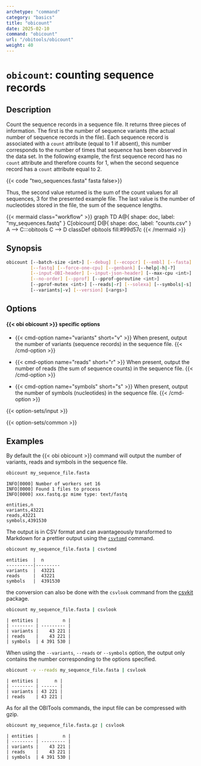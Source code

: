 ```yaml
---
archetype: "command"
category: "basics"
title: "obicount"
date: 2025-02-10
command: "obicount"
url: "/obitools/obicount"
weight: 40
---
```



# `obicount`: counting sequence records

## Description

Count the sequence records in a sequence file. It returns three pieces of information. The first is the number of sequence variants (the actual number of sequence records in the file). Each sequence record is associated with a `count` attribute (equal to 1 if absent), this number corresponds to the number of times that sequence has been observed in the data set. In the following example, the first sequence record has no `count` attribute and therefore counts for 1, when the second sequence record has a `count` attribute equal to 2.

{{< code "two_sequences.fasta" fasta false>}}

Thus, the second value returned is the sum of the count values for all sequences, 3 for the presented example file. The last value is the number of nucleotides stored in the file, the sum of the sequence lengths.


{{< mermaid class="workflow" >}}
graph TD
  A@{ shape: doc, label: "my_sequences.fastq" }
  C[obicount]
  D@{ shape: doc, label: "counts.csv" }
  A --> C:::obitools
  C --> D
  classDef obitools fill:#99d57c
{{< /mermaid >}}



## Synopsis

```bash
obicount [--batch-size <int>] [--debug] [--ecopcr] [--embl] [--fasta]
         [--fastq] [--force-one-cpu] [--genbank] [--help|-h|-?]
         [--input-OBI-header] [--input-json-header] [--max-cpu <int>]
         [--no-order] [--pprof] [--pprof-goroutine <int>]
         [--pprof-mutex <int>] [--reads|-r] [--solexa] [--symbols|-s]
         [--variants|-v] [--version] [<args>]
```



## Options

#### {{< obi obicount >}} specific options

- {{< cmd-option name="variants" short="v" >}}
  When present, output the number of variants (sequence records) in the sequence file.
  {{< /cmd-option >}}

- {{< cmd-option name="reads" short="r" >}}
  When present, output the number of reads (the sum of sequence counts) in the sequence file.
  {{< /cmd-option >}}

- {{< cmd-option name="symbols" short="s" >}}
  When present, output the number of symbols (nucleotides) in the sequence file.
  {{< /cmd-option >}}

{{< option-sets/input >}}

{{< option-sets/common >}}

## Examples

By default the {{< obi obicount >}} command will output the number of variants, reads and symbols in the sequence file.

```bash
obicount my_sequence_file.fasta
```

```
INFO[0000] Number of workers set 16
INFO[0000] Found 1 files to process
INFO[0000] xxx.fastq.gz mime type: text/fastq

entities,n
variants,43221
reads,43221
symbols,4391530
```

The output is in CSV format and can avantageously transformed to Markdown for a prettier output using the [`csvtomd`](https://github.com/brentp/csvtomd) command.

```bash
obicount my_sequence_file.fasta | csvtomd
```

```
entities  |  n
----------|---------
variants  |  43221
reads     |  43221
symbols   |  4391530
```

the conversion can also be done with the `csvlook` command from the [csvkit](https://csvkit.readthedocs.io/) package.

```bash
obicount my_sequence_file.fasta | csvlook
```

```
| entities |         n |
| -------- | --------- |
| variants |    43 221 |
| reads    |    43 221 |
| symbols  | 4 391 530 |
```

When using the `--variants`, `--reads` or `--symbols` option, the output only contains the number corresponding to the options specified.

```bash
obicount -v --reads my_sequence_file.fasta | csvlook
```

```
| entities |      n |
| -------- | ------ |
| variants | 43 221 |
| reads    | 43 221 |
```

As for all the OBITools commands, the input file can be compressed with gzip.

```bash
obicount my_sequence_file.fasta.gz | csvlook
```

```
| entities |         n |
| -------- | --------- |
| variants |    43 221 |
| reads    |    43 221 |
| symbols  | 4 391 530 |
```


